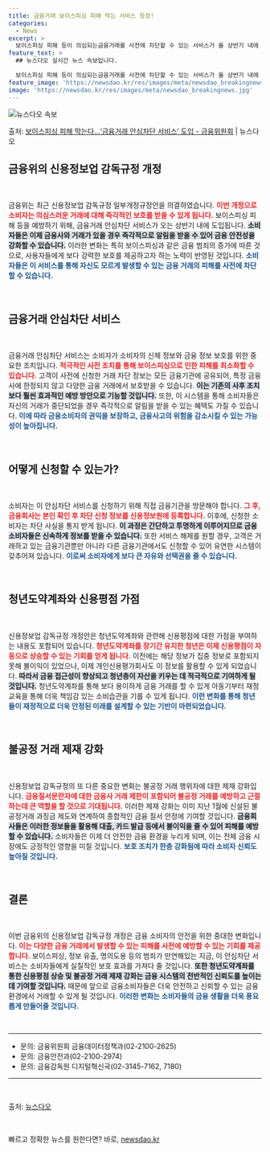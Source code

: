 ```yaml
---
title: 금융거래 보이스피싱 피해 막는 서비스 등장!
categories:
  - News
excerpt: >
  보이스피싱 피해 등이 의심되는금융거래를 사전에 차단할 수 있는 서비스가 올 상반기 내에 도입된다. 금융소비자…
feature_text: >
  ## 뉴스다오 실시간 뉴스 속보입니다.

  보이스피싱 피해 등이 의심되는금융거래를 사전에 차단할 수 있는 서비스가 올 상반기 내에 도입된다. 금융소비자…
feature_image: 'https://newsdao.kr/res/images/meta/newsdao_breakingnews.jpg'
image: 'https://newsdao.kr/res/images/meta/newsdao_breakingnews.jpg'
---
```


![뉴스다오 속보](https://newsdao.kr/res/images/meta/newsdao_breakingnews.jpg)

<p>출처: <a href="https://newsdao.kr/3618" rel="dofollow">보이스피싱 피해 막는다…‘금융거래 안심차단 서비스’ 도입 - 금융위원회</a> | 뉴스다오</p>

<h2 data-ke-size="size26">금융위의 신용정보업 감독규정 개정</h2>
<p data-ke-size="size16">&nbsp;</p>

금융위는 최근 신용정보업 감독규정 일부개정규정안을 의결하였습니다. <b><span style="color: #ee2323;">이번 개정으로 소비자는 의심스러운 거래에 대해 즉각적인 보호를 받을 수 있게 됩니다.</span></b> 보이스피싱 피해 등을 예방하기 위해, 금융거래 안심차단 서비스가 오는 상반기 내에 도입됩니다. <b><span style="background-color: #21538527;">소비자들은 이제 금융사와 거래가 있을 경우 즉각적으로 알림을 받을 수 있어 금융 안전성을 강화할 수 있습니다.</span></b> 이러한 변화는 특히 보이스피싱과 같은 금융 범죄의 증가에 따른 것으로, 사용자들에게 보다 강력한 보호를 제공하고자 하는 노력이 반영된 것입니다. <b><span style="color: #1a5490;">소비자들은 이 서비스를 통해 자신도 모르게 발생할 수 있는 금융 거래의 피해를 사전에 차단할 수 있습니다.</span></b>

<p data-ke-size="size16">&nbsp;</p>

<h2 data-ke-size="size26">금융거래 안심차단 서비스</h2>
<p data-ke-size="size16">&nbsp;</p>

금융거래 안심차단 서비스는 소비자가 소비자의 신체 정보와 금융 정보 보호를 위한 중요한 조치입니다. <b><span style="color: #ee2323;">적극적인 사전 조치를 통해 보이스피싱으로 인한 피해를 최소화할 수 있습니다.</span></b> 고객이 사전에 신청한 거래 차단 정보는 모든 금융기관에 공유되어, 특정 금융사에 한정되지 않고 다양한 금융 거래에서 보호받을 수 있습니다. <b><span style="background-color: #21538527;">이는 기존의 사후 조치보다 훨씬 효과적인 예방 방안으로 기능할 것입니다.</span></b> 또한, 이 시스템을 통해 소비자들은 자신의 거래가 중단되었을 경우 즉각적으로 알림을 받을 수 있는 혜택도 가질 수 있습니다. <b><span style="color: #1a5490;">이에 따라 금융소비자의 권익을 보장하고, 금융사고의 위험을 감소시킬 수 있는 가능성이 높아집니다.</span></b>

<p data-ke-size="size16">&nbsp;</p>

<h2 data-ke-size="size26">어떻게 신청할 수 있는가?</h2>
<p data-ke-size="size16">&nbsp;</p>

소비자는 이 안심차단 서비스를 신청하기 위해 직접 금융기관을 방문해야 합니다. <b><span style="color: #ee2323;">그 후, 금융회사는 본인 확인 후 차단 신청 정보를 신용정보원에 등록합니다.</span></b> 이후에, 신청한 소비자는 차단 사실을 통지 받게 됩니다. <b><span style="background-color: #21538527;">이 과정은 간단하고 투명하게 이루어지므로 금융소비자들은 신속하게 정보를 받을 수 있습니다.</span></b> 또한 서비스 해제를 원할 경우, 고객은 거래하고 있는 금융기관뿐만 아니라 다른 금융기관에서도 신청할 수 있어 유연한 시스템이 갖추어져 있습니다. <b><span style="color: #1a5490;">이로써 소비자에게 보다 큰 자유와 선택권을 줄 수 있습니다.</span></b>

<p data-ke-size="size16">&nbsp;</p>

<h2 data-ke-size="size26">청년도약계좌와 신용평점 가점</h2>
<p data-ke-size="size16">&nbsp;</p>

신용정보업 감독규정 개정안은 청년도약계좌와 관련해 신용평점에 대한 가점을 부여하는 내용도 포함되어 있습니다. <b><span style="color: #ee2323;">청년도약계좌를 장기간 유지한 청년은 이제 신용평점이 자동으로 상승할 수 있는 기회를 얻게 됩니다.</span></b> 이전에는 해당 정보가 집중 정보로 포함되지 못해 불이익이 있었으나, 이제 개인신용평가회사도 이 정보를 활용할 수 있게 되었습니다. <b><span style="background-color: #21538527;">따라서 금융 접근성이 향상되고 청년층이 자산을 키우는 데 적극적으로 기여하게 될 것입니다.</span></b> 청년도약계좌를 통해 보다 용이하게 금융 거래를 할 수 있게 아동기부터 재정 교육을 통해 더욱 책임감 있는 소비습관을 기를 수 있게 됩니다. <b><span style="color: #1a5490;">이런 변화를 통해 청년들이 재정적으로 더욱 안정된 미래를 설계할 수 있는 기반이 마련되었습니다.</span></b>

<p data-ke-size="size16">&nbsp;</p>

<h2 data-ke-size="size26">불공정 거래 제재 강화</h2>
<p data-ke-size="size16">&nbsp;</p>

신용정보업 감독규정의 또 다른 중요한 변화는 불공정 거래 행위자에 대한 제재 강화입니다. <b><span style="color: #ee2323;">금융질서문란자에 대한 금융사 거래 제한이 포함되어 불공정 거래를 예방하고 근절하는데 큰 역할을 할 것으로 기대됩니다.</span></b> 이러한 제재 강화는 이미 지난 1월에 신설된 불공정거래 과징금 제도와 연계하여 종합적인 금융 질서 안정에 기여할 것입니다. <b><span style="background-color: #21538527;">금융회사들은 이러한 정보들을 활용해 대출, 카드 발급 등에서 불이익을 줄 수 있어 피해를 예방할 수 있습니다.</span></b> 소비자들은 이제 더 안전한 금융 환경을 누리게 되며, 이는 전체 금융 시장에도 긍정적인 영향을 미칠 것입니다. <b><span style="color: #1a5490;">보호 조치가 한층 강화됨에 따라 소비자 신뢰도 높아질 것입니다.</span></b>

<p data-ke-size="size16">&nbsp;</p>

<h2 data-ke-size="size26">결론</h2>
<p data-ke-size="size16">&nbsp;</p>

이번 금융위의 신용정보업 감독규정 개정은 금융 소비자의 안전을 위한 중대한 변화입니다. <b><span style="color: #ee2323;">이는 다양한 금융 거래에서 발생할 수 있는 피해를 사전에 예방할 수 있는 기회를 제공합니다.</span></b> 보이스피싱, 정보 유출, 명의도용 등의 범죄가 만연해있는 지금, 이 안심차단 서비스는 소비자들에게 실질적인 보호 효과를 가져다 줄 것입니다. <b><span style="background-color: #21538527;">또한 청년도약계좌를 통한 신용평점 상승 및 불공정 거래 제재 강화는 금융 시스템의 전반적인 신뢰도를 높이는 데 기여할 것입니다.</span></b> 때문에 앞으로 금융소비자들은 더욱 안전하고 신뢰할 수 있는 금융 환경에서 거래할 수 있게 될 것입니다. <b><span style="color: #1a5490;">이러한 변화는 소비자들의 금융 생활을 더욱 풍요롭게 만들어줄 것입니다.</span></b>

<p data-ke-size="size16">&nbsp;</p>

<hr>
<ul>
    <li>문의: 금융위원회 금융데이터정책과(02-2100-2625)</li>
    <li>문의: 금융안전과(02-2100-2974)</li>
    <li>문의: 금융감독원 디지털혁신국(02-3145-7162, 7180)</li>
</ul>
<hr>
<p data-ke-size="size16">&nbsp;</p>
<p data-ke-size="size16">출처: <a href="https://newsdao.kr/3618">뉴스다오</a></p>
<p data-ke-size="size16">&nbsp;</p> 

빠르고 정확한 뉴스를 원한다면? 바로, <a href="https://newsdao.kr" rel="dofollow">newsdao.kr</a>


